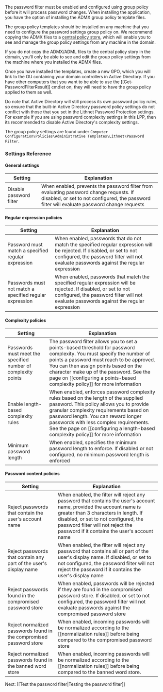 The password filter must be enabled and configured using group policy before it will process password changes. When installing the application, you have the option of installing the ADMX group policy template files. 

The group policy templates should be installed on any machine that you need to configure the password settings group policy on. We recommend copying the ADMX files to a [central policy store](https://support.microsoft.com/en-au/help/3087759/how-to-create-and-manage-the-central-store-for-group-policy-administra), which will enable you to see and manage the group policy settings from any machine in the domain.

If you do not copy the ADMX/ADML files to the central policy story in the domain, you'll only be able to see and edit the group policy settings from the machine where you installed the ADMX files.

Once you have installed the templates, create a new GPO, which you will link to the OU containing your domain controllers in Active Directory. If you have other computers that you want to be able to use the [[Get‐PasswordFilterResult]] cmdlet on, they will need to have the group policy applied to them as well.

Do note that Active Directory will still process its own password policy rules, so ensure that the built-in Active Directory password policy settings do not conflict with those that you set in the Lithnet Password Protection settings. For example if you are using password complexity settings in this LPP, then its recommended to disable Active Directory's complexity settings.

The group policy settings are found under `Computer Configuration\Policies\Administrative Templates\Lithnet\Password Filter`.

### Settings Reference
#### General settings
| Setting | Explanation |
| --- | --- |
| Disable password filter | When enabled, prevents the password filter from evaluating password change requests. If disabled, or set to not configured, the password filter will evaluate password change requests |

#### Regular expression policies
| Setting | Explanation | 
| --- | --- |
| Password must match a specified regular expression | When enabled, passwords that do not match the specified regular expression will be rejected. If disabled, or set to not configured, the password filter will not evaluate passwords against the regular expression |
| Passwords must not match a specified regular expression | When enabled, passwords that match the specified regular expression will be rejected. If disabled, or set to not configured, the password filter will not evaluate passwords against the regular expression |

#### Complexity policies
| Setting | Explanation |
| --- | --- |
| Passwords must meet the specified number of complexity points | The password filter allows you to set a points-based threshold for password complexity. You must specify the number of points a password must reach to be approved. You can then assign points based on the character make up of the password. See the page on [[configuring a points-based complexity policy]] for more information | 
| Enable length-based complexity rules | When enabled, enforces password complexity rules based on the length of the supplied password. This policy allows you to provide granular complexity requirements based on password length. You can reward longer passwords with less complex requirements. See the page on [[configuring a length-based complexity policy]] for more information |
| Minimum password length | When enabled, specifies the minimum password length to enforce. If disabled or not configured, no minimum password length is enforced | 

#### Password content policies
| Setting | Explanation |
| --- | --- |
| Reject passwords that contain the user's account name | When enabled, the filter will reject any password that contains the user's account name, provided the account name is greater than 3 characters in length. If disabled, or set to not configured, the password filter will not reject the password if it contains the user's account name |
| Reject passwords that contain any part of the user's display name | When enabled, the filter will reject any password that contains all or part of the user's display name. If disabled, or set to not configured, the password filter will not reject the password if it contains the user's display name |
| Reject passwords found in the compromised password store | When enabled, passwords will be rejected if they are found in the compromised password store. If disabled, or set to not configured, the password filter will not evaluate passwords against the compromised password store |
| Reject normalized passwords found in the compromised password store | When enabled, incoming passwords will be normalized according to the [[normalization rules]] before being compared to the compromised password store | 
| Reject normalized passwords found in the banned word store | When enabled, incoming passwords will be normalized according to the [[normalization rules]] before being compared to the banned word store. |

Next: [[Test the password filter|Testing the password filter]]